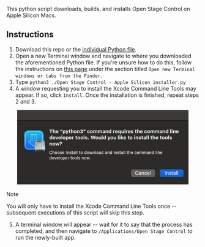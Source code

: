 This python script downloads, builds, and installs Open Stage Control on Apple Silicon Macs.

## Instructions

1. Download this repo or the [individual Python file](<./Open Stage Control - Apple Silicon installer.py>).
2. Open a new Terminal window and navigate to where you downloaded the aforementioned Python file. If you're unsure how to do this, follow the instructions on [this page](https://support.apple.com/guide/terminal/open-new-terminal-windows-and-tabs-trmlb20c7888/mac) under the section titled `Open new Terminal windows or tabs from the Finder`.
3. Type `python3 ./Open Stage Control - Apple Silicon installer.py`
4. A window requesting you to install the Xcode Command Line Tools may appear. If so, click `Install`. Once the installation is finished, repeat steps 2 and 3.

<p align="center">
  <img src="./assets/xcode cli tools.jpg" width="448"/>
</p>

> [!NOTE]
>
> You will only have to install the Xcode Command Line Tools once -- subsequent executions of this script will skip this step.

5. A terminal window will appear -- wait for it to say that the process has completed, and then navigate to `/Applications/Open Stage Control` to run the newly-built app.
